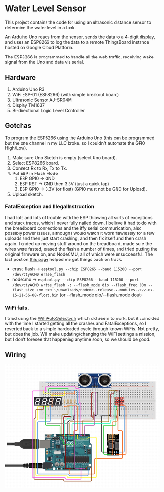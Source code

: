 # Water Level Sensor

This project contains the code for using an ultrasonic distance sensor to determine the water level in a tank.

An Arduino Uno reads from the sensor, sends the data to a 4-digit display, and uses an ESP8266 to log the data to a remote ThingsBoard instance hosted on Google Cloud Platform.

The ESP8266 is programmed to handle all the web traffic, receiving wake signal from the Uno and data via serial.

## Hardware

1. Arduino Uno R3
2. WiFi ESP-01 (ESP8266) (with simple breakout board)
3. Ultrasonic Sensor AJ-SR04M
4. Display TM1637
5. Bi-directional Logic Level Controller

## Gotchas

To program the ESP8266 using the Arduino Uno (this can be programmed but the one channel in my LLC broke, so I couldn't automate the GPI0 High/Low).

1. Make sure Uno Sketch is empty (select Uno board).
1. Select ESP8266 board.
1. Connect Rx to Rx, Tx to Tx.
1. Put ESP in Flash Mode
    1. ESP GPI0 -> GND
    1. ESP RST -> GND then 3.3V (just a quick tap)
    1. ESP GPI0 -> 3.3V (or float) (GPI0 must not be GND for Upload).
1. Upload sketch.

### FatalException and IllegalInstruction

I had lots and lots of trouble with the ESP throwing all sorts of exceptions and stack traces, which I never fully nailed down. I believe it had to do with the breadboard connections and the iffy serial communication, also possibly power issues, although I would watch it work flawlessly for a few uploads and then just start crashing, and then fix itself and then crash again. I ended up moving stuff around on the breadboard, made sure the wires were fasted, erased the flash a number of times, and tried putting the original firmware on, and NodeCMU, all of which were unsuccessful. The last post on [this page](https://esp32.com/viewtopic.php?t=4061) helped me get things back on track.

- erase flash -> `esptool.py --chip ESP8266 --baud 115200 --port /dev/ttyACM0 erase_flash`
- nodecmu -> `esptool.py --chip ESP8266 --baud 115200 --port /dev/ttyACM0 write_flash -z --flash_mode dio --flash_freq 80m --flash_size 1MB 0x0 ~/Downloads/nodemcu-release-7-modules-2022-07-15-21-56-08-float.bin` (or --flash_mode qio/--flash_mode dout)

### WiFi fails.

I tried using the [WiFiAutoSelector.h](https://gist.github.com/AndiSHFR/e9c46890af7cddff6cb5ea7d4f1c5c49) which did seem to work, but it coincided with the time I started getting all the crashes and FatalExceptions, so I reverted back to a simple hardcoded cycle through known WiFis. Not pretty, but does the job. Will make updating/changing the WiFi settings a mission, but I don't foresee that happening anytime soon, so we should be good.

## Wiring

![circuit](images/circuit.png)